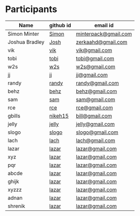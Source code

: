# Participants

| Name             | github id                             | email id                      |
| ---------------- | ------------------------------------- | ----------------------------- |
| Simon Minter     | [Simon](https://github.com/mm7)       | minterpack@gmail.com          |
| Joshua Bradley   | [Josh](https://github.com/zerkaa)     | zerkaahd@gmail.com            |
| vik   | [vik](https://github.com/vik)     | vik@gmail.com            |
| tobi   | [tobi](https://github.com/tobi)     | tobi@gmail.com            |
| w2s   | [w2s](https://github.com/w2s)     | w2s@gmail.com            |
| jj   | [jj](https://github.com/jj)     | jj@gmail.com            |
| randy   | [randy](https://github.com/randy)     | randy@gmail.com            |
| behz   | [behz](https://github.com/behz)     | behz@gmail.com            |
| sam   | [sam](https://github.com/sam)     | sam@gmail.com            |
| rce   | [rce](https://github.com/rce)     | rce@gmail.com            |
| gbills   | [nikeh15](https://github.com/bill)     | bill@gmail.com            |
| jelly   | [jelly](https://github.com/jelly)     | jelly@gmail.com            |
| slogo   | [slogo](https://github.com/slogo)     | slogo@gmail.com            |
| lach   | [lach](https://github.com/lach)     | lach@gmail.com            |
| lazar   | [lazar](https://github.com/lazar)     | lazar@gmail.com            |
| xyz   | [lazar](https://github.com/lazar)     | lazar@gmail.com            |
| pqr   | [lazar](https://github.com/lazar)     | lazar@gmail.com            |
| abcde   | [lazar](https://github.com/lazar)     | lazar@gmail.com            |
| ghijk   | [lazar](https://github.com/lazar)     | lazar@gmail.com            |
| xyzzz   | [lazar](https://github.com/lazar)     | lazar@gmail.com            |
| adnan   | [lazar](https://github.com/lazar)     | lazar@gmail.com            |
| shrenik   | [lazar](https://github.com/lazar)     | lazar@gmail.com            |
